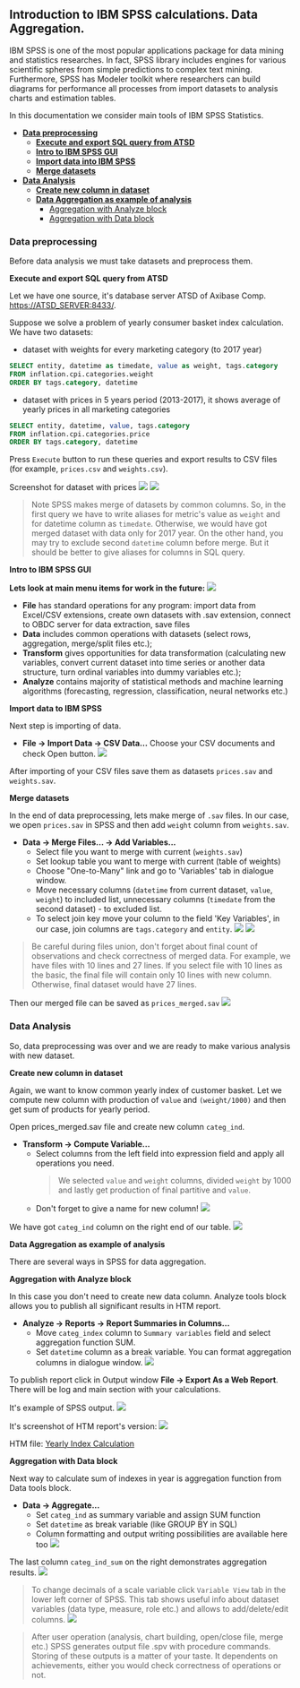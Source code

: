 ## Introduction to IBM SPSS calculations. Data Aggregation.

IBM SPSS is one of the most popular applications package for data mining and statistics researches. In fact, SPSS library includes engines for various scientific spheres from simple predictions to complex text mining. Furthermore, SPSS has Modeler toolkit where researchers can build diagrams for performance all processes from import datasets to analysis charts and estimation tables. 

In this documentation we consider main tools of IBM SPSS Statistics. 

* [**Data preprocessing**](#1)
  * [**Execute and export SQL query from ATSD**](#11)
  * [**Intro to IBM SPSS GUI**](#110)
  * [**Import data into IBM SPSS**](#12)
  * [**Merge datasets**](#13)
* [**Data Analysis**](#2)
  * [**Create new column in dataset**](#21)
  * [**Data Aggregation as example of analysis**](#22)
    * [Aggregation with Analyze block](#analyze)
    * [Aggregation with Data block](#dataaggr)

### <a name="1"></a>Data preprocessing

Before data analysis we must take datasets and preprocess them.

<a name="11"></a>**Execute and export SQL query from ATSD**

Let we have one source, it's database server ATSD of Axibase Comp. [https://ATSD_SERVER:8433/](https://ATSD_SERVER:8433/).

Suppose we solve a problem of yearly consumer basket index calculation. We have two datasets:

 * dataset with weights for every marketing category (to 2017 year)

```sql
SELECT entity, datetime as timedate, value as weight, tags.category 
FROM inflation.cpi.categories.weight 
ORDER BY tags.category, datetime
```
 * dataset with prices in 5 years period (2013-2017), it shows average of yearly prices in all marketing categories

```sql
SELECT entity, datetime, value, tags.category 
FROM inflation.cpi.categories.price 
ORDER BY tags.category, datetime
```
Press `Execute` button to run these queries and export results to CSV files (for example, `prices.csv` and `weights.csv`).

Screenshot for dataset with prices
![](resources/sql_run.png)
![](resources/sql_export.png)

> Note SPSS makes merge of datasets by common columns. So, in the first query we have to write aliases for metric's value as `weight` and for datetime column as `timedate`. Otherwise, we would have got merged dataset with data only for 2017 year. On the other hand, you may try to exclude second `datetime` column before merge. But it should be better to give aliases for columns in SQL query.

<a name="110"></a>**Intro to IBM SPSS GUI**

**Lets look at main menu items for work in the future:**
![](resources/ibm_spss_gui.png)
 * **File** has standard operations for any program: import data from Excel/CSV extensions, create own datasets with .sav extension, connect to OBDC server for data extraction, save files
 * **Data** includes common operations with datasets (select rows, aggregation, merge/split files etc.);
 * **Transform** gives opportunities for data transformation (calculating new variables, convert current dataset into time series or another data structure, turn ordinal variables into dummy variables etc.);
 * **Analyze** contains majority of statistical methods and machine learning algorithms (forecasting, regression, classification, neural networks etc.)

<a name="12"></a>**Import data to IBM SPSS**

Next step is importing of data.

* **File -> Import Data -> CSV Data...** Choose your CSV documents and check Open button.
![](resources/import_dataset.png)

After importing of your CSV files save them as datasets `prices.sav` and `weights.sav`.

<a name="13"></a>**Merge datasets**

In the end of data preprocessing, lets make merge of `.sav` files. In our case, we open `prices.sav` in SPSS and then add `weight` column from `weights.sav`.

* **Data -> Merge Files... -> Add Variables...**
  * Select file you want to merge with current (`weights.sav`)
  * Set lookup table you want to merge with current (table of weights)
  * Choose "One-to-Many" link and go to 'Variables' tab in dialogue window.
  * Move necessary columns (`datetime` from current dataset, `value`, `weight`) to included list, unnecessary columns (`timedate` from the second dataset) - to excluded list. 
  * To select join key move your column to the field 'Key Variables', in our case, join columns are `tags.category` and `entity`.
![](resources/merge_p1.png)
![](resources/merge_p2.png)

> Be careful during files union, don't forget about final count of observations and check correctness of merged data. For example, we have files with 10 lines and 27 lines. If you select file with 10 lines as the basic, the final file will contain only 10 lines with new column. Otherwise, final dataset would have 27 lines.

Then our merged file can be saved as `prices_merged.sav`
![](resources/merged_data.png)

### <a name="2"></a>Data Analysis

So, data preprocessing was over and we are ready to make various analysis with new dataset.

<a name="21"></a>**Create new column in dataset**

Again, we want to know common yearly index of customer basket. Let we compute new column with production of `value` and `(weight/1000)` and then get sum of products for yearly period. 

Open prices_merged.sav file and create new column `categ_ind`.

* **Transform -> Compute Variable...**  
  * Select columns from the left field into expression field and apply all operations you need. 
     > We selected `value` and `weight` columns, divided `weight` by 1000 and lastly get production of final partitive and `value`. 
  * Don't forget to give a name for new column!
![](resources/transform_compute_variable.png)

We have got `categ_ind` column on the right end of our table.
![](resources/create_new_column.png)


<a name="22"></a>**Data Aggregation as example of analysis**

   There are several ways in SPSS for data aggregation.
  
   <a name="analyze"></a>**Aggregation with Analyze block**

   In this case you don't need to create new data column. Analyze tools block allows you to publish all significant results in HTM report.
    
   * **Analyze -> Reports -> Report Summaries in Columns...** 
      * Move `categ_index` column to `Summary variables` field and select aggregation function SUM. 
      * Set `datetime` column as a break variable. You can format aggregation columns in dialogue window.
    ![](resources/analysis_reports_summary_columns.png)
    
   To publish report click in Output window **File -> Export As a Web Report**.
    There will be log and main section with your calculations.
    
   It's example of SPSS output.
    ![](resources/htm_report_spss.png)
    
   It's screenshot of HTM report's version:
    ![](resources/htm_version_output.png)
    
   HTM file: [Yearly Index Calculation](resources/index_calculation.htm)
    
   <a name="dataaggr"></a>**Aggregation with Data block**
    
   Next way to calculate sum of indexes in year is aggregation function from Data tools block.
    
   * **Data -> Aggregate...** 
      * Set `categ_ind` as summary variable and assign SUM function 
      * Set `datetime` as break variable (like GROUP BY in SQL)
      * Column formatting and output writing possibilities are available here too
    ![](resources/data_aggregate_data.png)
    
   The last column `categ_ind_sum` on the right demonstrates aggregation results.
    ![](resources/aggr_data_new_column.png)

> To change decimals of a scale variable click `Variable View` tab in the lower left corner of SPSS. This tab shows useful info about dataset variables (data type, measure, role etc.) and allows to add/delete/edit columns.
![](resources/variables_descr.png)

> After user operation (analysis, chart building, open/close file, merge etc.) SPSS generates output file .spv with procedure commands. Storing of these outputs is a matter of your taste. It dependents on achievements, either you would check correctness of operations or not.